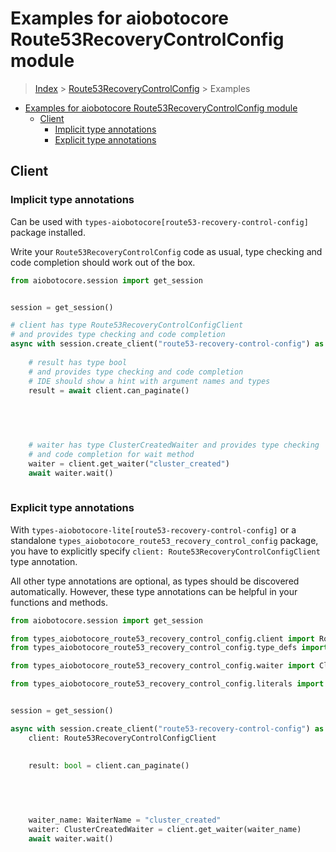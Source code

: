 <a id="examples-for-aiobotocore-route53recoverycontrolconfig-module"></a>

# Examples for aiobotocore Route53RecoveryControlConfig module

> [Index](../README.md) > [Route53RecoveryControlConfig](./README.md) >
> Examples

- [Examples for aiobotocore Route53RecoveryControlConfig module](#examples-for-aiobotocore-route53recoverycontrolconfig-module)
  - [Client](#client)
    - [Implicit type annotations](#implicit-type-annotations)
    - [Explicit type annotations](#explicit-type-annotations)

<a id="client"></a>

## Client

<a id="implicit-type-annotations"></a>

### Implicit type annotations

Can be used with `types-aiobotocore[route53-recovery-control-config]` package
installed.

Write your `Route53RecoveryControlConfig` code as usual, type checking and code
completion should work out of the box.

```python
from aiobotocore.session import get_session


session = get_session()

# client has type Route53RecoveryControlConfigClient
# and provides type checking and code completion
async with session.create_client("route53-recovery-control-config") as client:
    
    # result has type bool
    # and provides type checking and code completion
    # IDE should show a hint with argument names and types
    result = await client.can_paginate()
    

    

    
    # waiter has type ClusterCreatedWaiter and provides type checking
    # and code completion for wait method
    waiter = client.get_waiter("cluster_created")
    await waiter.wait()
    
```

<a id="explicit-type-annotations"></a>

### Explicit type annotations

With `types-aiobotocore-lite[route53-recovery-control-config]` or a standalone
`types_aiobotocore_route53_recovery_control_config` package, you have to
explicitly specify `client: Route53RecoveryControlConfigClient` type
annotation.

All other type annotations are optional, as types should be discovered
automatically. However, these type annotations can be helpful in your functions
and methods.

```python
from aiobotocore.session import get_session

from types_aiobotocore_route53_recovery_control_config.client import Route53RecoveryControlConfigClient
from types_aiobotocore_route53_recovery_control_config.type_defs import bool

from types_aiobotocore_route53_recovery_control_config.waiter import ClusterCreatedWaiter

from types_aiobotocore_route53_recovery_control_config.literals import WaiterName


session = get_session()

async with session.create_client("route53-recovery-control-config") as client:
    client: Route53RecoveryControlConfigClient

    
    result: bool = client.can_paginate()
    

    

    
    waiter_name: WaiterName = "cluster_created"
    waiter: ClusterCreatedWaiter = client.get_waiter(waiter_name)
    await waiter.wait()
    
```
